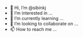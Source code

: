 - 👋 Hi, I’m @sibinkj
- 👀 I’m interested in ...
- 🌱 I’m currently learning ...
- 💞️ I’m looking to collaborate on ...
- 📫 How to reach me ...

<!---
sibinkj/sibinkj is a ✨ special ✨ repository because its `README.md` (this file) appears on your GitHub profile.
You can click the Preview link to take a look at your changes.
--->
